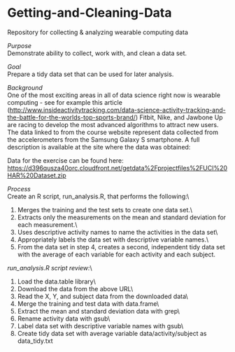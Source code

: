 # Getting-and-Cleaning-Data
Repository for collecting &amp; analyzing wearable computing data

*Purpose*\
Demonstrate ability to collect, work with, and clean a data set.

*Goal*\
Prepare a tidy data set that can be used for later analysis.

*Background*\
One of the most exciting areas in all of data science right now is wearable computing - see for example this article (http://www.insideactivitytracking.com/data-science-activity-tracking-and-the-battle-for-the-worlds-top-sports-brand/) 
Fitbit, Nike, and Jawbone Up are racing to develop the most advanced algorithms to attract new users. The data linked to from the course website represent data collected from the accelerometers from the Samsung Galaxy S smartphone. A full description is available at the site where the data was obtained:

Data for the exercise can be found here: https://d396qusza40orc.cloudfront.net/getdata%2Fprojectfiles%2FUCI%20HAR%20Dataset.zip

*Process*\
Create an R script, run_analysis.R, that performs the following:\
1. Merges the training and the test sets to create one data set.\
2. Extracts only the measurements on the mean and standard deviation for each measurement.\
3. Uses descriptive activity names to name the activities in the data set\
4. Appropriately labels the data set with descriptive variable names.\
5. From the data set in step 4, creates a second, independent tidy data set with the average of each variable for each activity and    each subject.

*run_analysis.R script review:*\
1. Load the data.table library\
2. Download the data from the above URL\
3. Read the X, Y, and subject data from the downloaded data\
4. Merge the training and test data with data.frame\
5. Extract the mean and standard deviation data with grep\
6. Rename activity data with gsub\
7. Label data set with descriptive variable names with gsub\
8. Create tidy data set with average variable data/activity/subject as data_tidy.txt
